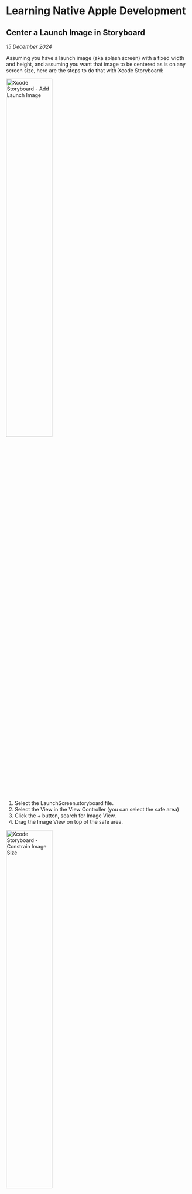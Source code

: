 # Learning Native Apple Development

## Center a Launch Image in Storyboard

*15 December 2024*

Assuming you have a launch image (aka splash screen) with a fixed width and height, and assuming you want that image to be centered as is on any screen size, here are the steps to do that with Xcode Storyboard:

<img src="Screenshots/Xcode Storyboard - Add Launch Image.png" alt="Xcode Storyboard - Add Launch Image" style="width:50%;" />

1. Select the LaunchScreen.storyboard file.
2. Select the View in the View Controller (you can select the safe area)
3. Click the + button, search for Image View.
4. Drag the Image View on top of the safe area.

<img src="Screenshots/Xcode Storyboard - Constrain Image Size.png" alt="Xcode Storyboard - Constrain Image Size" style="width:50%;" />

5. Click the icon "Add New Constraints".
6. Check the width and height, and fill in the values (the size of your image).

<img src="Screenshots/Xcode Storyboard - Constrain Image Position.png" alt="Xcode Storyboard - Constrain Image Position" style="width:50%;" />

7. Click the "Align" icon.
8. Check "Horizontally in Container" and "Vertically in Container".

## App Entry Point

*15 December 2024*

To define which view controller is the entry point of your UIKit app, select the SceneDelegate.swift file, and find this function:

```swift
func scene(_ scene: UIScene, willConnectTo session: UISceneSession, options connectionOptions: UIScene.ConnectionOptions) {

}
```

Then put this code inside it:

```swift
func scene(_ scene: UIScene, willConnectTo session: UISceneSession, options connectionOptions: UIScene.ConnectionOptions) {
    guard let windowScene = (scene as? UIWindowScene) else { return }

    /// Create the window with the given scene
    window = UIWindow(windowScene: windowScene)
    /// Set the custom view controller as the root
    window?.rootViewController = MyViewController() /// The name of your view controller
    /// Make the window visible
    window?.makeKeyAndVisible()
}
```

## First Mistakes with UIKit

Missteps and incomprehensions I had while learning UIKit:

- Added auto layout constraints to a view before adding the view to the view hierarchy. In order for auto layout to work and not crash the app, the lines of codes declaring constraints must be written after the line of code that adds this view to the overall view hierarchy.

## Background Tasks

*27 November 2024*

Interesting resources:

- Apple Developer Forums, [UIApplication Background Task Notes](https://developer.apple.com/forums/thread/85066), *accessed 27 November 2024*
- Apple Developer Forums, [iOS Background Execution Limits](https://forums.developer.apple.com/forums/thread/685525), *accessed 27 November 2024*

## Hide Status Bar

*20 November 2024*

In order to hide the status bar in an iOS app, add the entry "View controller-based status bar appearance" in the info tab of your project configuration.

<img src="Screenshots/Xcode - Hide Status Bar.png" alt="Xcode - Hide Status Bar" style="width:100%;" />

In order to hide the homebar, add this modifier to your SwiftUI view:

```swift
struct MyView: View {
    var body: some View {
        ZStack {
            // ...
        }
        .persistentSystemOverlays(.hidden) // Add this modifier
    }
}
```

## Interesting UIKit Methods

A list of interesting UIKit methods, started *23 October 2024*:

```swift
// Animate something over a duration. 12 December 2024
UIView.animate(withDuration: 0.3) {
	// ..
}

// Get information about the display
UIScreen.main.brightness
UIScreen.main.nativeBounds
UIScreen.main.scale
// Xcode says that `main` will be deprecated, use this instead:
view.window?.screen.scale

// Create thumbnails from images
let myImage: UIImage
myImage.preparingThumbnail(of: CGSize(width: 60, height: 60))

// Haptic feedback
let generator = UIImpactFeedbackGenerator(style: .light)
generator.impactOccurred()
```

## Functions as Argument

*22 October 2024*

How to pass a function as an argument in Swift?

```swift
func myFunction(action: () -> Void) {
    action()
}
```

The type `() -> Void` means the argument is a closure (or function) that takes no parameters and returns nothing `Void`. To call that function, we can write:

```swift
myFunction(action: myOtherFunction)
```

Or use the trailing closure syntax:

```swift
myFunction {
    // any code to execute
}
```

## Async Patterns

*18 October 2024*

```swift
Task {
    // call an async function here
    let someBackgroundValue = await myBackgroundMethod()
    
    await MainActor.run {
        // when the async function returns some value,
        // use it here in the main thread 
    }
}
```

The `await` above expects an `async` function with this signature:

```swift
func myBackgroundMethod() async -> ReturnType {
    //...
}
```

To use something from the main thread inside the task closure, we can write this:

```swift
Task {
    let neededValueFromMainThread = await MainActor.run {
        // the main thread method here
    }
}
```

## Swift 6

*27 October 2024*

I didn't find a way to use GameplayKit and SpriteKit with Swift 6. The Swift 6 compiler keeps shouting about nonisolation and other errors. GameplayKit doesn't seem to be Swift 6 ready. Or rather, Swift 6 doesn't seem to be ready nor friendly. Switching back to Swift 5.

See the issue with GameplayKit and Swift 6 on the [Apple Forums](https://forums.developer.apple.com/forums/thread/767042) and [StackOverflow](https://stackoverflow.com/questions/79128004/gameplaykit-usage-with-swift-6-call-to-main-actor-isolated-instance-method-run).

*16 October 2024*

I switched my Xcode project from Swift 5 to Swift 6 and got 64 errors and counting. Most errors have to do with `@MainActor`, `non-'Sendable' type`, and thread safety. I'll investigate one particular example.

I have a top-level Core Graphics function designed to generate a SpriteKit texture. I often use Core Graphics functions to generate textures like grids and drop shadows. A generator would look something like this:

```swift
// Grid Generator
func generateGridTexture(cellSize: CGFloat, rows: Int, cols: Int, linesColor: SKColor) -> SKTexture {
    // Process the arguments...
    
    // Note this line
    let scale = UIScreen.main.scale
    
    // ...
    let renderer = UIGraphicsImageRenderer(size: size)
    let image = renderer.image { ctx in
        let context = ctx.cgContext       
        // Drawing logic...
    }
    // Return the image as a SpriteKit texture
    return SKTexture(image: image)
}
```

After the switch to Swift 6, the compiler generated the error: "Main actor-isolated class property 'main' can not be referenced from a nonisolated context" on the line `let scale = UIScreen.main.scale`. I'm accessing a method that runs on the main thread inside a function that is outside an existing main thread context. The straightforward fix was to prefix the whole function with `@MainActor`:

```swift
@MainActor func generateGridTexture(cellSize: CGFloat, rows: Int, cols: Int, linesColor: SKColor) -> SKTexture {
    // ...
}
```

My understanding is that any code running on the main thread is considered part of the main actor by default or should be marked as such. UI related code is main thread. SpriteKit methods are main thread. Since my generator uses a UIKit method `UIScreen.main.scale` that runs on the main thread, and because my function is top-level and not nested in an existing main actor context, the compiler requires a clarification.

In my case, the purpose of the generator is to programmatically generate an image. The generation itself does not need to execute in the main thread. Only the integration of the texture into SpriteKit does. So I rewrote the generator using `async` and pure Core Graphics:

```swift
// Note the async
func generateGridTexture(cellSize: CGFloat, rows: Int, cols: Int, linesColor: CGColor) async -> CGImage {
    // Process the arguments here...
    
    // Core Graphics settings
    let colorSpace = CGColorSpaceCreateDeviceRGB()
    
    // Create a bitmap context
    guard let context = CGContext(
        data: nil,
        width: Int(size.width),
        height: Int(size.height),
        bitsPerComponent: 8,
        bytesPerRow: 0,
        space: colorSpace,
        bitmapInfo: CGImageAlphaInfo.premultipliedLast.rawValue
    ) else {
        print("generateGridTexture: failed to create CGContext.")
        return createEmptyImage() // Fallback function
    }
    
    context.clear(CGRect(origin: .zero, size: size))   
    context.strokePath()
    // Additional Core Graphics logic...
    
    // Return the generated image
    if let generatedImage = context.makeImage() {
        return generatedImage
    } else {
        print("generateGridTexture: failed to create CGImage.")
        return createEmptyImage()
    }
}
```

Then, I'd call the generator like this inside SpriteKit, using `Task` and `await`:

```swift
Task {
    // Generate the grid image in the background
    let gridImage = await generateGridTexture(cellSize: 60, rows: 10, cols: 10, linesColor: CGColor(red: 0, green: 0, blue: 0, alpha: 0.5))

    // Switch back to the main actor to create the SKTexture
    await MainActor.run {
        // This is where you interact with SpriteKit, which must happen on the main thread
        let uiImage = UIImage(cgImage: gridImage)
        let backgroundTexture = SKTexture(image: uiImage)
        let backgroundSprite = SKSpriteNode(texture: backgroundTexture)
        addChild(backgroundSprite)
    }
}
```

The generator now works asynchronously, requesting the main thread only when the generated image is actually ready. Nice! Sooner or later, I was planning to send to the background the tasks that don't need to block the UI. `async`, `Task`, and `await` provide me with a pattern, which will be useful for file I/O and other background jobs.

However, the rewrite comes with more verbose code, and it forces to think about different frameworks more carefully. For example, I thought I was using pure Core Graphics in my previous generator. Turns out, in addition to SpriteKit `SKColor` and `SKTexture`, I was using a UIKit API on top of Core Graphics called `UIGraphicsImageRenderer`. While rewriting the generator, I tried to minimize the dependencies, and only import CoreGraphics, since `UIGraphicsImageRenderer` requires to import UIKit or SpriteKit, and it doesn't work natively for macOS (though it is compatible with Mac Catalyst).

Compared to my original implementation with `UIGraphicsImageRenderer`, the pure Core Graphics version produces less sharp images and less saturated colors. `UIGraphicsImageRenderer` automatically generate P3 colors, and its anti-aliasing looks superior. I'm sure pure Core Graphics could produce similar results, for both iOS and macOS. But it will require further exploration.

This is typical whenever I explore a new aspect of a programming language. It can be useful and even fascinating, but it often leads me down side quests that distract from the main goal.

## The Magic of SwiftUI

*5 June 2024*

SwiftUI is a collection of opinionated magical invocations that you need to learn and put in the right order to get work done. SwiftUI isn't C, isn't Swift, isn't imperative. If you know another programming language, or if you are used to another UI framework, it tells nothing about whether or not you will be able to get work done with SwiftUI. SwiftUI is its own thing.

Here is a code example that gets you the size of a view once it is rendered:

```swift 
GeometryReader { geoProxy in
    SpriteView(scene: myScene)
    .ignoresSafeArea()
    .onChange(of: geoProxy.size) {
        print("New size is \(geoProxy.size)")
    }
}
```

You have to know that you need to use something like `onChange` or `onAppear` in order to execute code inside them, and therefore access the information you seek. You can not just write commands on any line. The following code isn't valid SwiftUI:

```swift
GeometryReader { geoProxy in
    print(geoProxy) // you can not use print like this
    SpriteView(scene: myScene)
    .ignoresSafeArea()
}
```

However, you can write this:

```swift
GeometryReader { geoProxy in
    let proxy = geoProxy // assigning the geometry proxy to a constant is ok
    SpriteView(scene: myScene)
    .ignoresSafeArea()
    .onChange(of: proxy.size) {
        print("New size is \(proxy.size)") // access the constant here
    }
}
```

You can not write this:

```swift
GeometryReader { geoProxy in
    SpriteView(scene: myScene)
    .ignoresSafeArea()
    .onChange(of: geoProxy) { // you can not listen to changes of the geometry proxy itself
        print(geoProxy) // not valid
    }
}
```

You have to use one of the properties of the geometry proxy, such as `size` or `safeAreaInsets`.

## Delegation Pattern

*30 May 2024*

In the Apple programming world, the delegation pattern is a common pattern that allows one object to tell another object to do something. For example:

```swift
/// A framework to use for this example
import SpriteKit

/// Define a protocol
/// Any object that conforms to this protocol must implement the methods defined here
protocol ButtonDelegate: AnyObject {
    func buttonTouched(touch: UITouch)
}

/// Object A, the delegator
class MyButton: SKSpriteNode {
    weak var delegate: ButtonDelegate?

    override func touchesBegan(_ touches: Set<UITouch>, with event: UIEvent?) {
        for touch in touches {
            delegate?.buttonTouched(touch: touch)
        }
    }
}

/// Object B, the delegate
class MyScene: SKScene, ButtonDelegate {
    override func didMove(to view: SKView) {
        let myButton = MyButton(color: .red, size: CGSize(width: 150, height: 150))
        myButton.delegate = self
        addChild(myButton)
    }

    /// Conform to the protocol by implementing its methods
    func buttonTouched(touch: UITouch) {
        /// Whenever myButton is touched, this function is called
        print("Button was touched!")
    }
}
```

The delegation pattern is one way amongst many to implement messaging between objects. Other ways include using the Notification Center. [This post](https://stackoverflow.com/a/28309749/420176) compares the performance of delegation vs notification center.

## Gestures

*15 April 2024*

A basic setup to add a tap recognizer to a view (a SpriteKit view in this case)

```swift
override func didMove(to view: SKView) {
	setupGestureRecognizers(in: view)
}

func setupGestureRecognizers(in view: SKView) {
    let tapGesture = UITapGestureRecognizer(target: self, action: #selector(handleTap(gesture:)))
    tapGesture.numberOfTapsRequired = 2
    tapGesture.numberOfTouchesRequired = 1
    view.addGestureRecognizer(tapGesture)
}

@objc func handleTap(gesture: UIGestureRecognizer) {
    // do something on double tap
}
```

## Xcode Comments

*9 April 2024*

Xcode provides various helpful ways to comment and organize your code documentation. Here are some:

```swift
// regular comment

/// comment written in regular characters, not monospace characters

/// a comment with `inlineCode`

// MARK: A title that will show up in the mini map

// MARK: - A title that will show up with a line separator

/**

 # A documentation comment block

 Document the parameters of a function:
 - Parameter name: description of the parameter

 */
```
## Get the Physical Corner Radius of a Device

*8 April 2024*

Copy this extension somewhere, or create a file for it in your Xcode project:

```swift
//  Created by Kyle Bashour on 10/24/20.

import UIKit

extension UIScreen {
    private static let cornerRadiusKey: String = {
        let components = ["Radius", "Corner", "display", "_"]
        return components.reversed().joined()
    }()
    
    /// The corner radius of the display. Uses a private property of `UIScreen`,
    /// and may report 0 if the API changes.
    public var displayCornerRadius: CGFloat {
        guard let cornerRadius = self.value(forKey: Self.cornerRadiusKey) as? CGFloat else {
            assertionFailure("Failed to detect screen corner radius")
            return 0
        }
        
        return cornerRadius
    }
}
```

Then, in your code, you can access it if you have access to `UIScreen.main`. For example, inside a SpriteKit scene class:

```swift
override func didMove(to view: SKView) {
    let displayCornerRadius = UIScreen.main.displayCornerRadius
    // do something with the corner radius value
}
```

## Anecdotes and Back Stories

*8 April 2024*

Core Animation has been developed by a single Apple engineer, John Harper. Source: [here](https://stackoverflow.com/questions/38297961/when-is-it-appropriate-to-use-core-animation-over-uiview-animation-in-common-cas#comment93215312_38965402) and [here](https://x.com/andy_matuschak/status/1587248459299463169).

Is SpriteKit a wrapper around Core Animation? Are SpriteKit nodes CALayer objects? This [comment](https://stackoverflow.com/questions/35421006/using-core-animation-in-spritekit#comment58729767_35421006) says that SpriteKit is a wrapper around Core Animation. Google Gemini [says](https://gemini.google.com/share/179049aaaad5?hl=en) that each `SKNode` is backed by a `CALayer`.

I tried accessing Core Animation objects through an SKNode, or define a Core Animation animation on a SpriteKit node, without success. Here's the code I tried, suggested by Google Gemini:

```swift
let sprite = SKSpriteNode(color: .systemRed, size: CGSize(width: 60, height: 60))
addChild(sprite)

let anim = CABasicAnimation(keyPath: "position")
anim.fromValue = sprite.position
anim.toValue = CGPoint(x: sprite.position.x + 100, y: sprite.position.y)
anim.duration = 1.0
anim.timingFunction = CAMediaTimingFunction(name: .easeIn)

let layer = view.layer(for: sprite)
layer?.add(anim, forKey: "customMoveAnimation")
```

In UIKit, views have a `layer` property that gives access to the `CALayer` handling the view. But I can not access a `layer` property on an `SKNode`.

## Core Animation

*8 April 2024*

Core Animation backs many if not all animations on iOS. You can access the Core Animation object that holds your view with `view.layer`. For example, we can add a border to the view by defining it on its CALayer parent:

```swift
view.layer.borderWidth = 5
view.layer.borderColor = .red
```

## Rounding and Truncating Numbers

*22 March 2024*

```swift
// Float
let myFloat: CGFloat = 1.23456
// round to 1 decimal place
let myValue = round(myFloat * 10) / 10
```

## Generate a Grid Image

*21 March 2024*

This Core Graphics program creates a grid and saves it as a PNG image. You can copy paste the code into a new file in Xcode, run the SwiftUI live preview, press the one button in the view, and get the image file path from the Xcode console.

```swift
import SwiftUI

/// SwiftUI view
struct GenerateGridImageUI: View {
    var body: some View {
        Button(action: {
            generatePNG()
        }, label: {
            Text("Generate Grid")
                .font(.title2)
        })
        .buttonStyle(.borderedProminent)
        Text("The file path of the generated image will be printed in the console.")
            .padding(20)
            .multilineTextAlignment(.center)
    }
}

/// this will run the live preview in Xcode
#Preview {
    GenerateGridImageUI()
}

/**

 Configure your grid here:
 - Parameter cellSize: the width, in points, of a square in the grid
 - Parameter rows: the number of horizontal squares in the grid
 - Parameter columns: the number of vertical squares in the grid
 
 The actual size of the image in pixels depends on the device you are running on.
 If the device runs at 3x scalling like most recent iPhones, then a 1 point = 3 pixels
 If the device is a retina Mac, then 1 point = 2 pixels
 
 */
func generatePNG() {
    if let pngData = generateGrid(cellSize: 50, rows: 10, cols: 10) {
        let paths = FileManager.default.urls(for: .documentDirectory, in: .userDomainMask)
        let filePath = paths[0].appendingPathComponent("grid.png")
        
        do {
            try pngData.write(to: filePath)
            print("Saved grid image at: \(filePath)")
        } catch {
            print("Failed to save image: \(error)")
        }
    }
}

/// The Core Graphics function
func generateGrid(cellSize: CGFloat, rows: Int, cols: Int) -> Data? {
    let size = CGSize(width: CGFloat(cols) * cellSize + 1, height: CGFloat(rows) * cellSize + 1)
    
    let renderer = UIGraphicsImageRenderer(size: size)
    let image = renderer.image { ctx in
        let bezierPath = UIBezierPath()
        let offset: CGFloat = 0.5
        for i in 0...cols {
            let x = CGFloat(i) * cellSize + offset
            bezierPath.move(to: CGPoint(x: x, y: 0))
            bezierPath.addLine(to: CGPoint(x: x, y: size.height))
        }
        for i in 0...rows {
            let y = CGFloat(i) * cellSize + offset
            bezierPath.move(to: CGPoint(x: 0, y: y))
            bezierPath.addLine(to: CGPoint(x: size.width, y: y))
        }
        
        /// the color of the strokes
        UIColor(white: 0, alpha: 1).setStroke()
        
        /// the thickness of the strokes
        bezierPath.lineWidth = 1
        
        bezierPath.stroke()
    }
    
    return image.pngData()
}
```

<img src="Screenshots/grid.png" alt="grid" style="width:50%;" />

Many times I needed to generate such a pattern in Figma or Pixelmator. Generating large repetitive visual patterns is not trivial to do in 2D drawing software. 3D programs like Cinema 4D do a better job at generating visual patterns, but the setup is heavier and exporting is cumbersome.

## Else Continue

*20 March 2024*

Consider this code:

```swift
override func touchesMoved(_ touches: Set<UITouch>, with event: UIEvent?) {
    for touch in touches {
        guard let label = touchLabels[touch] else { continue } // the important bit
        let touchLocation = touch.location(in: self)
        label.position = CGPoint(x: touchLocation.x, y: touchLocation.y + 60)
        label.text = pointToString(touchLocation)
    }
}
```

I find the "continue" keyword in the line using `guard` very confusing. In fact, `continue` doesn't mean that the code continues executing. It means that the immediately following code will NOT be executed, and the next iteration will be evaluated instead. In this case, the next iteration is the next `touch` in `touches`.

`continue` should be "skip" or "next". It skips any code below the guard statement and within the scope. Note that the compiler will allow `continue` only inside a loop.

## Required Reason API

*20 March 2024*

In 2023, Apple started requiring reasons for using some APIs in apps published on the AppStore. Here are some of these APIs:

### `systemUptime`

In UIKit, UITouch objects have a [timeStamp](https://developer.apple.com/documentation/uikit/uitouch/1618144-timestamp) property. The timeStamp property is the time in seconds, since system startup, when the touch originated or was last changed. It inherits from the [systemUptime](https://developer.apple.com/documentation/foundation/processinfo/1414553-systemuptime) property, which requires a declaration and usage justification to Apple.

Discussion: SpriteKit's game loop—a core function of any game engine—provides a currentTime value which is the system time, expressed in terms of seconds since system startup. Do we have to declare usage of a game loop in an app? How does that work?

[This Apple documentation page](https://developer.apple.com/documentation/bundleresources/privacy_manifest_files/describing_use_of_required_reason_api) "explains" how required reason API work. APIs that require a reason to use have preset justifications that the developer must declare they follow. For example, in the case of touch event timestamps, one of the preset justification is:

> 35F9.1
> Declare this reason to access the system boot time in order to measure the amount of time that has elapsed between events that occurred within the app or to perform calculations to enable timers.
> Information accessed for this reason, or any derived information, may not be sent off-device. There is an exception for information about the amount of time that has elapsed between events that occurred within the app, which may be sent off-device.

## Code Notation

*17 March 2024*

Throughout Apple documentation and references, you'll see specific ways of mentioning code that doesn't quite look like the code you actually write. Things like `init(ciFilter:duration:)`. Here's some examples to start you off:

### `init(ciFilter:duration:)`

Actual code:

```swift
let someObject = SomeObject(ciFilter: myFilter, duration: 1.0)
```

`SomeObject` is the class that has that method. `someObject` is an instance of that class. `myFilter` and `1.0` are user defined values that are of the type expected by that method's parameters.

The doc signature `(x:y:)` means that x and y are parameter names, and that the parameter names must be included when calling that API. If the doc signature was `(_:_:)`, then the API would still expect two parameters, but without explicitly naming them. See "The underscore _" note about that.

### `enumerateBodies(at:using:)`

Actual code: 

```swift
physicsWorld.enumerateBodies(at: touchLocation) { body, stop in
	// code for each body
	// optionally, set stop to true to stop enumeration
}
```

## AudioToolBox

*5 March 2024*

If you need to implement some quick sound effects in your app, you can use this old framework. AudioToolBox is fast and requires no advanced setup. It includes the system sounds you are used to on iOS, like the swoosh (Mail) sound or the keyboards clicks.

```swift
// import the framework
import AudioToolbox

// anywhere in your code, call this method by passing a decimal
// see the system sounds list below
AudioServicesPlaySystemSound(1306)
```

Credits to WaliD on [StackOverflow](https://stackoverflow.com/a/65776719/420176) for mentioning this framework. For a list of available sounds and their code, check [this page](https://iphonedev.wiki/AudioServices) from the iPhone Development Wiki. As a note for myself, I like these clicking sounds: 1057, 1103, 1104, 1105, 1107, 1257, 1306.

## Optionals

*1 march 2024*

Optionals are annoying when you start writing Swift code. The compiler will often be shouting about "unwrapping optionals". One way of understanding optionals goes like this:

Swift has opinions. It claims that computer programs crash because they expect data that is not there. Programs expect data that is not there because programmers told them to. But in practice, the data may or may not have been fetched or created yet. Therefore Swift thinks that programmers need discipline on how they declare data holders.

In your code, when you declare a variable, Swift expects that you either give it an initial value, or declare it as an optional. An optional is nil by default—until specified otherwise. When you want to use an optional variable in your code later on, the explicit declaration of that variable as an optional means that you need to write special code to handle the optional. That's what *safe unwrapping* is.

```swift
class MyClass {
    // variable with initial value. No issue
    var number = 1
    // variable without an intial value
    // the type must be declared, plus the optional `?` nature
    var aNumber: Int?
    
    // later on
    
    // safe unwrapping
    if let aNumber = aNumber {
        // safely unwrapped `aNumber`
    }
}
```

You *could* declare an uninitialized variable as non optional using a `!` like this:

```swift
class MyClass {
    var someNumber: Int!
}
```

That would mean that you are sure that by the time you'll use `someNumber` in your code, it *will* have a value that is not `nil`. Use carefully.

Throughout your code, you'll notice that the auto-complete will automatically add an `?` after a method or variable while you type. That means that the compiler isn't sure that these values are indeed defined at that point. Maybe the code that is responsible for creating them could return an error, or maybe they rely on an asynchronous I/O call, of which we can not guarantee a definite result at a specific time. So Swift adds these optional, nudging you to handle cases where values are not what they are expected to be.

## init

*28 February 2024*

You'll see the `init` keyword very often in Swift. What is it?

`Init` stands for initialization. It's how you create an instance of a class. For example:

```swift 
class MyClass {
    var name: String
    
    init(name: String) {
        self.name = name
    }
}
```

That boilerplate code allows you to create an instance of `MyClass` anywhere by writing:

```swift
var myInstance = MyClass(name: "Achraf")
```

So `init` is the method that you implicitly call whenever you write `MyClass()`, with or without parameters inside `()` depending on what the class expects. You define whether or not the class expects parameters with the `init` function signature inside the class definition.

You can have multiple initializers for the same class, each with a different signature. This feature allows you to create instances of a class in different ways, depending on the context or the specific needs of your code. For example:

```swift
class MyClass {
    // Note the optional type of the properties
    var name: String?
    var location: String?
    // This adjustment is necessary because each initializer sets only one of these properties
    // In Swift, all properties of a class must be initialized during instantiation,
    // either with a non-nil value or as nil for optionals

    init(name: String) {
        self.name = name
    }

    init(location: String) {
        self.location = location
    }
}
```

That way, you can create an instance by writing `var myInstance = MyClass(name: "Achraf")`, or `var myInstance = MyClass(location: "Tangier")`. In practice, this is how you get APIs that create objects in different ways. For example, in SpriteKit you could create a sprite node by calling `mySpriteNode = SKSpriteNode(texture: myTexture)` or `mySpriteNode = SKSpriteNode(imageNamed: myImageName)`. Each of those correspond to different initializers inside the SKSpriteNode class.

## Enum

*27 February 2024*

Suppose you have a finite list of states for an object. You want to define a specific behavior for each state. How would you implement that?

One way is to use `enum`. An enumeration is a type safe way to tell the compiler that this object has these different cases. Then, when you want to write code for each case, you'll switch through the cases, and the compiler will make sure that you've captured all of them, or at least provided a default fallback behavior. Example:

```swift
enum Direction {
    case left
    case up
    case right
    case down
}

func move(direction: Direction) {
    switch direction {
    case .left:
        // do something
    case .up:
        // do something
    case .right:
        // do something
    case .down:
        // do something
    }
}
```

Whenever you'll write a piece of code that expects data of type `Direction`, the auto-complete will show you all the applicable options from the `Direction` enum. If you start writing `move(.)`, auto-complete will show you `.left, .up, .right, .down` right after you type `.` inside the function's arguments.

Note that in Swift, the `case` statements are aligned with the `switch` keyword, instead of being indented further. I find it counter-intuitive, but that is the convention in Swift. You can change that behavior in Xcode Settings, to suit your preference:

<img src="Screenshots/Xcode-switch-indentation.png" alt="Xcode-switch-indentation" style="width:100%;" />

## Local Web Server

*26 February 2024*

If you need to start a web server on your Mac, so you can open HTML pages and test some links and code, you don’t need to download or install anything. You can:

- Command + right-click the folder where you want to start a web server
- Paste `python3 -m http.server 9000` in the command line, where `9000` is your desired port.
- Open your browser and go to address `localhost:9000`

## Static

*Update 27 October 2024*

If the property of a `class` or `struct` is marked as `static`, we can change its value at runtime, and all existing instances of the class or struct will immediately update to the new value.

```swift
class MyClass {
	var property = 1 // Instance property
    static var sharedProperty = 10 // Static (class) property
}

let myInstance = MyClass()
print(myInstance.property) // 1 (unique to this instance)
print(MyClass.sharedProperty) // 10 (shared across the type)

MyClass.sharedProperty = 100
print(MyClass.sharedProperty) // 100 (reflects updated value)
```

Note that we can not access a static property from an instance. `myInstance.sharedProperty` is invalid.

*23 February 2024*

Suppose you have a class with a method inside:

```swift
class MyClass {
    func myMethod() {}
}
```

If you write `MyClass.myMethod()` somewhere, calling your method on the class itself, the compiler wouldn’t auto-complete, and the call wouldn't work anyways. Calling that method would only work on *instances* of your class: 

```swift
var myClass = MyClass() // by convention, an instance name start with a lowercase
myClass.myMethod() // this works
```

If you want a method that you can call on the class type itself, you need to prefix that function with `static`:

```swift
class MyClass {
    static func typeMethod() {} // belongs to the type itself
}

MyClass.typeMethod() // now this works
```

This is a case where the technical keyword (`static`) wasn't intuitive to me.

Update *2 march 2024*: it's called `static` because subclasses (not instances!) of the class can *not* override a method or property prefixed with `static`. You can however define type properties that *can* be overridden by subclasses if you use the keyword `class` instead of `static`. For example:

```swift
class MyClass {
    class var typeVariable: String {
        return "Welcome!"
    }
}

class MySubclass: MyClass {
    override class var typeVariable: String {
        return "Welcome to MySubclass!"
    }
}

print(MyClass.typeVariable) // Prints "Welcome!"
print(MySubclass.typeVariable) // Prints "Welcome to MySubclass!"
```

*15 August 2023*

Declaring a function as static inside a class is another way of organizing code. It's another cognitive and complexity management tool. A static method does not hold specific values for each instance of the class. Instead, it is a general method of the class itself. So static may be used to make sure that the method does not access or expect particular values from different instances.

## Inheritance List

*22 February 2024*

When you write `struct MyStruct: Codable {}` or `class MyScene: SKScene {}`, the location after the `:`, usually where you specify the type or super class of an object, is called "inheritance list". Types, custom types, or protocols are all added to the inheritance list.

## Codable

*21 February 2024*

If you need to store something on disk, share data from your code to somewhere else, or recover your state from a previous session, the `Codable` protocol is key.

`Codable` is a protocol in Swift that enables you to encode and decode your data types (like structs, enums, and classes) into and from external representations such as JSON, XML, plist, or custom binary formats. It's essentially about transforming your data into a format that can be stored or transmitted and then reconstructed later.  The `Codable` protocol is a type alias for the `Encodable` and `Decodable` protocols, allowing both encoding and decoding capabilities to be implemented in a single conformance.

Some types such as `String` or `Int` conform to `Codable` out of the box (intuitive! We can store them as is in JSON or another exchange format). But other custom or framework dependent types such as `Range`, `CGSize`, or `CGAffineTransform`, require additional work to make them encodable and decodable.

Another key concepts linked to storing and restoring data are "serialization" and "deserialization". These processes refer to converting structured data into a format suitable for storage or transmission (serialization) and converting it back into usable data after retrieval or receipt (deserialization).

If your object has to conform to `Codable` but its content isn't Codable out of the box, you need to implement custom logic using two functions:

```swift
struct ObjectDescription: Codable {
    // CGSize is not Codable by default
    var size: CGSize
    
    // When you conform a custom type to Codable, Swift looks for an enum
    // that conforms to CodingKey. You can use these to define custom key names
    // in your external representation. If this enum doesn't exist, Swift uses
    // the property names as they are.
    enum CodingKeys: String, CodingKey {
        // the external representation will key `width` as "storedWidth"
        case width = "storedWidth"
        case height = "storedHeight"
    }
        
    // serialization
    func encode(to encoder: Encoder) throws {
        // we use .self to pass the type of CodingKeys as parameter to keyedBy
        // because keyedBy expect a type as a value
        var container = encoder.container(keyedBy: CodingKeys.self)
        try container.encode(size.width, forKey: .width)
        try container.encode(size.height, forKey: .height)
    }
    
    // deserialization
    init(from decoder: Decoder) throws {
        let container = try decoder.container(keyedBy: CodingKeys.self)
        let storedWidth = try container.decode(CGFloat.self, forKey: .width)
        let storedHeight = try container.decode(CGFloat.self, forKey: .height)
        self.size = CGSize(width: storedWidth, height: storedHeight)
    }
}
```

The `encode(to:)` and `init(from:)` functions are the functions that you need to implement for objects that do not conform to `Codable` out of the box. These functions can also serve other use cases :

- You can use them to do selective encoding and decoding. Any properties not explicitly handled in these methods will not be encoded and decoded.
- You can use them to apply data transformation, which can be useful for partial updates, securing sensitive information, or dealing with version compatibility.

Related notes:

- Protocols

## Dictionary Methods

### Retrieve and delete

*14 May 2024*

```swift
var myDictionary: [KeyType: ValueType] = [:]

// this code reads and then deletes the specific entry in the dictionary
if let entry = myDictionary.removeValue(forKey: key) {
    // do something with the retrieved entry
}

// the following line is no longer needed to clear the dictionary entry
myDictionary[key] = nil
```

### Sort

*21 February 2024*

You may have data in the form of several `key: value`, i.e. a collection of key/value pairs, aka a dictionary. You may need to do some operations on the key/value pairs, like looping through the keys. Such operations require your data to be presented in a form that the operation understands unequivocally. Typically you'd need to make an array out of a dictionary, given some requirements:

```swift
let myDictionary = ["b": 2, "a": 1, "c": 3]

// produce an array out of a dictionary, by ordering the keys
let sortedArray = myDictionary.sorted { $0.key < $1.key }
print(sortedArray) // [("a", 1), ("b", 2), ("c", 3)]

// you can also sort the value instead of the keys
let sortedValues = myDictionary.sorted { $0.value < $1.value }
print(sortedValues) // [("a", 1), ("b", 2), ("c", 3)]
```

Sorting a dictionary is useful in scenarios where the unordered nature of dictionaries doesn't suit your needs, such as when generating user interface elements that list content in a sorted manner.

## Xcode Shortcuts

*Started 17 February 2024*

- Control + I : auto-indent code
- Control + M : format objects into multiple lines. Useful for function signatures or hierarchical data structures
- Control + 6 : search your methods and symbols 
- Command + 0 : show/hide file navigator
- Command + Option + Enter : show/hide live preview
- Command + Option + P: refresh live preview
- Command + Option + [ : move a line up
- Command + Option + ] : move a line down

## Dealing with Optionals and Unwrapping

*12 February 2024*

With iOS Swift development, there are many methods that return an optional value. That means that the method may or may not return an object of the expected type. Dealing with optional values is called "unwrapping", and you'll see that word coming up in the compiler very often.

One way to deal with that is "force unwrapping", where we add a `!` at the end of the method chain to tell the compiler "I am sure the return I expect will in fact be returned." But that is not safe, and it is better to "safely unwrap" the optional.

Here are different ways of dealing with optional returns:

```swift
// Optional Binding
if let result = myMethod.result? {
    // do something with result
} else {
    // handle case
}

// Optional Chaining with Default Value
// The default value is provided using `??`, the nil coalescing operator
// The default value must be of the some type as the expected return type
let result = myMethod.result? ?? "Default Value or Message"
// do something with result
```

## Array Methods

*4 February 2024*

```swift
// find the first element in an array
let filterName = list.first(where: { $0.name == filter })

// Find the index, i.e. position of an element
let index = existingFilters.firstIndex(where: { $0.filter.name == filter })
```

*31 January 2024*

Suppose you have an array like this:

```swift
let myArray = [
    [
        "name" : "achraf",
        "occupation" : "please clarify"
    ],
    [
        "name" : "missing",
        "occupation" : "10x programmer"
    ],
]
```

How do you get the second item of the array? How do you select a specific item in an array? You can write this:

```swift
func findItemInArray() {
    if let arrayItem = myArray.first(where: { $0["name"] == "achraf"}) {
        print(arrayItem)
    } else {
        print("array item not found.")
    }
}
```

You can make the search more safe by using type casting:

```swift
if let arrayItem = myArray.first(where: { $0["name"] as? String == "achraf"}) {
```

Notice how we use `as? String`. This tells the search pattern to check if the value of key `"name"` is of type `String`.

## Is

*1 February 2024*

We can use the Swift keyword `is` to check the type of an object.

```swift
let someValue: Any = 42

if someValue is Int {
    print("It's an integer!")
} else {
    print("It's not an integer.")
}
```

Now imagine a dictionary (an array of key/value pairs) where some keys have a nested dictionary as their value. If we wanted to list only the keys that have a dictionary as a value, we could write:

```swift
let myDictionary: [String: Any] = // an existing dictionary

let nestedDictionaries = myDictionary.filter { $0.value is [String: Any] } // returns a dictionary with the keys that have themselves a dictionary as a value
```

## Code Bloat

*1 February 2024*

I caught myself in an act of code bloat.

I needed a custom API to apply Core Image filters in SpriteKit and SwiftUI. One of the functionalities I wanted is to define default values and ranges for a curated list of filters. That means coming up with a data structure that stores each chosen filter with its associated meta data such as its keys, the type of value they take, the typical range of the values, and a default value.

While exploring Core Image API, I found that Core Image itself has methods such as `filter.attributes`, which returns a dictionary of information about the filter. Here are the attributes of the `CIZoomBlur` filter:

```swift
"inputCenter": {
    CIAttributeClass = CIVector;
    CIAttributeDefault = "[150 150]";
    CIAttributeDescription = "The center of the effect as x and y pixel coordinates.";
    CIAttributeDisplayName = Center;
    CIAttributeType = CIAttributeTypePosition;
},
"CIAttributeFilterAvailable_Mac": 10.4,
"CIAttributeFilterDisplayName": Zoom Blur,
"CIAttributeReferenceDocumentation": http://developer.apple.com/library/ios/documentation/GraphicsImaging/Reference/CoreImageFilterReference/index.html#//apple_ref/doc/filter/ci/CIZoomBlur,
"CIAttributeFilterName": CIZoomBlur,
"CIAttributeFilterAvailable_iOS": 8.3,
"CIAttributeFilterCategories": <__NSArrayI_Transfer 0x60000029f820>(
    CICategoryBlur,
    CICategoryStillImage,
    CICategoryVideo,
    CICategoryBuiltIn,
    CICategoryHighDynamicRange
),
"inputAmount": {
    CIAttributeClass = NSNumber;
    CIAttributeDefault = 20;
    CIAttributeDescription = "The zoom-in amount. Larger values result in more zooming in.";
    CIAttributeDisplayName = Amount;
    CIAttributeIdentity = 0;
    CIAttributeSliderMax = 200;
    CIAttributeSliderMin = "-200";
    CIAttributeType = CIAttributeTypeDistance;
},
"inputImage": {
    CIAttributeClass = CIImage;
    CIAttributeDescription = "The image to use as an input for the effect.";
    CIAttributeDisplayName = Image;
    CIAttributeType = CIAttributeTypeImage;
}
```

And here is the work in progress data structure I was writing myself:

```swift
struct FilterItem {
    let filter: CIFilter
    let displayName: String
    let parameterRanges: [String: ClosedRange<Double>]? /// an optional dictionary
    let parameterDefaults: [String: Any]? /// an optional dictionary
    
    init(
        filter: CIFilter,
        displayName: String,
        parameterRanges: [String: ClosedRange<Double>]? = nil,
        parameterDefaults: [String: Any]? = nil
    ) {
        self.filter = filter
        self.displayName = displayName
        self.parameterRanges = parameterRanges
        self.parameterDefaults = parameterDefaults
    }
}

let filtersList: [FilterItem] = [
    FilterItem(
        filter: CIFilter(name: "CIZoomBlur")!,
        displayName: "Zoom Blur",
        parameterRanges: ["inputAmount": -50...50],
        parameterDefaults: ["inputCenter": CIVector(x: 150, y: 150), "inputAmount": 20]
    )
]
```

Before finding the Core Image attribute method, I had to search on the web, try many commands and functions in SpriteKit, see how filters behave, learn by trial and error, in order to find the applicable values of a filter. Notice how I was "reinventing" some of the meta data of a filter, such as `displayName`, which would be used in SwiftUI as a label.

I was effectively trying to write my own data structure for a structure that already existed in iOS. But, and this is the interesting part, I had to do it myself in order to understand it and get an intuition for how a filter works. Just using the Core Image filter attribute wouldn't have helped me that much if I didn't go through the trouble of writing my own wrapper around a filter.

It is the very act of understanding and self-appropriating a code structure that I found myself writing an abstraction layer on top of an abstraction layer. That code bloat would probably introduce additional compute time, and possibly errors if my data and the native data drift away from each other. But still, I needed to write my own wrapper that fits my work in progress mental model!

## Key Value

*1 February 2024*

Consider a data structure like this:

```swift
let parameterValues: ["inputRadius": 60, "inputAmount": 10, "inputIntensity": 100]
```

That's a dictionary. If you have a command that must apply values of that dictionary to their corresponding keys, you'd loop through the dictionary like this:

```swift
for (key, value) in parameterValues {
    // a command that takes a pair of key/value
    myCommand.setValue(value, forKey: key)
}
```

I used this pattern with Core Image. In Core Image, you can change the value of a filter's key by using a command like `filter.setValue(0.9, forKey: kCIInputIntensityKey)`.

## private, fileprivate, internal, public

*20 January 2024*

Swift has keywords that tell the access level of a class, method, property, or other entity.

Access control is a way to cognitively organize your code. It invites you to clarify–and lets you know when reading your code later on–the intended scope of visibility of your entities. This makes it clearer how parts of your code may or may not communicate across files and modules. Here's a list of interesting access level modifiers:

```swift
// can be read (get) from the outside the scope,
// but can be written (set) only from within the scope
private(set) var myVariable

// entities outside the defining module of this class can subclass and override
// members of this class. The most permissive access level in Swift
open class MyClass {}

/// internal is the default access control
/// if no access control is specified, internal is implicitely applied
class MyClass {}
	internal func myMethod(){}
}
```

See also this interesting link with static and dynamic linking in Swift:

> Swift’s `fileprivate`, `internal`, and `public` correspond, ish, to access levels supported by [libraries] linkers: “only available in this file”, “only available in this library”, and “available to clients”.

Source: https://belkadan.com/blog/2022/02/Dynamic-Linking-and-Static-Linking/

## stride

*15 January 2024*

This is an interesting loop constructor in Swift: `for in stride()`. We can use the stride loop to run over a range of numbers using an increment. For example:

```swift
for i in stride(from: 0, to: 10, by: 2) { // excludes upper bound 10 from the loop
    print(i)
}

for i in stride(from: 0, through: 10, by: 2) { // includes the upper bound 0.5 in the loop
    print(i)
}
```

## Core Image filters

*16 March 2024*

Core Image has its own data types usually prefixed with CI such as `CIVector` and `CIColor`. Data types that expect spatial data, such as origin and dimensions, are expressed in physical pixels instead of points. For example, consider a Core Image filter with an `inputCenter` parameter:

```swift
let zoomBlurFilter = CIFilter(name: "CIZoomBlur", parameters: ['inputCenter': CIVector(x: 300, y: 300)])
```

First, notice how Core Image uses an old API built with key/values dictionaries, usually of type `String: Any`. Second, the `CIVector` in this case expects values in pixels, not in points. If you want to pass the actual center point of the screen to the filter, you need to know the physical resolution of the screen. An iPhone 13 has a physical resolution of 1170x2536. Therefore, its horizontal center is 1170/2 = 585. It is up to the user to derive the right pixel values given the device they are running.

Resources:

- [Core Image for Swift](https://books.apple.com/us/book/core-image-for-swift/id1073029980), by Simon Gladman.
- [Filterpedia](https://github.com/FlexMonkey/Filterpedia)
- 📕 [CIFilter.io](https://cifilter.app), by Noah Gilmore
- 📝 [Core Image: using filters](https://medium.com/academy-eldoradocps/core-image-using-filters-c1cae0d24d57), Medium article
- [A list of CI Filters](https://gist.github.com/Umity/c42920a236ad4fdd950492678a9136fa), GitHub
-  [Core Image Filter Reference](https://developer.apple.com/library/archive/documentation/GraphicsImaging/Reference/CoreImageFilterReference/index.html#//apple_ref/doc/uid/TP30000136-SW29), Apple

## Expand a Type

*18 December 2023*

"Expanding a type" is a programmer's way to say: adding methods, properties, or other mechanisms to an object that you have created. For example, when you create a class and name it "myClass", "myClass" becomes a type that you have defined.

Therefore expanding a type means elaborating on custom created objects. Swift has some feature that automates expansions of types, in order to make them do more that what the author wrote them to do explicitly. Macros are an example of such a feature. The following code "expands" on the class `FoodTruckModel` through the use of the `@Observable` macro:

```swift
@Observable class FoodTruckModel {    
    var orders: [Order] = []
    var donuts = Donut.all
}
```

## Accidental Shader

*16 December 2023*

I run this code from: https://www.hackingwithswift.com/books/ios-swiftui/animating-gestures

```swift
struct ContentView: View {
    let letters = Array("Hello SwiftUI")
    @State private var enabled = false
    @State private var dragAmount = CGSize.zero

    var body: some View {
        HStack(spacing: 0) {
            ForEach(0..<letters.count, id: \.self) { num in
                Text(String(letters[num]))
                    .padding(5)
                    .font(.title)
                    .background(enabled ? .blue : .red)
                    .offset(dragAmount)
                    .animation(.linear.delay(Double(num) / 20), value: dragAmount)
            }
        }
        .gesture(
            DragGesture()
                .onChanged { dragAmount = $0.translation }
                .onEnded { _ in
                    dragAmount = .zero
                    enabled.toggle()
                }
        )
    }
}
```

At some point while playing with the live preview,  I started making swift and short up and down motions with the mouse (see "Accidental shader" video screen recording). The resulting behavior looked like wind blowing on a flag. The combination of the SwiftUI setup and a particular user input pattern generated a behavior that looked like a recognizable natural phenomenon.

## Example in Struggling

*13 December 2023*

I want to implement this multi-touch UI control. For that, I need to build a sufficient mental map of the available SwiftUI building blocks, how they assemble together, and what are the recommended practices.

<img src="https://www.achrafkassioui.com/images/Selector%20behavior.png" alt="Selector component" />

## 9223372036854775807

*27 November 2023*

That's the biggest number that can be stored in an integer variable in Swift.

```Swift
var number = Int.max
print(number) // outputs 9223372036854775807
```

## String Methods

*19 November 2023*

String interpolation is the way you inject a value of some type into a placeholder that expects a string type. It's the fancy name for this common operation:

```Swift
var myVariable: Int = 10
Text("\(myVariable)") // in SwiftUI, displays "10"
```

Note that string interpolation requires to write the value inside a `""`, which is called a string literal.

*6 July 2023*

In Swift, in order to insert a string of text + a programmatic element, you do this:

```swift
Text("Text")
Text("\(myProgrammaticElement) example")
Text("\(Image(systemName: "clock")) clock")
```

## inout

*18 November 2023*

This is not a typo. `inout` not `input`. Consider the following two blocks of code:

```Swift
var A: Int = 3
var B: Int = 4

func add(term1: Int, term2: Int) {
    A = term1 + term2
}

add(term1: A, term2: B)
print(A) // Output: 7
```
```Swift
var A: Int = 3
var B: Int = 4

// Notice the use of `inout`
func addInPlace(term1: inout Int, term2: Int) {
    term1 = term1 + term2
}

// Notice the use of `&`
addInPlace(term1: &A, term2: B)
print(A) // Output: 7
```

The two blocks give the same output. The difference is the usage of `inout` and `&` in the second block.

`inout` tells Swift to modify the value of the passed parameter itself. `&` is the way to make sure the user is aware that the function they are calling uses `inout`, therefore changing the value of the original variable.

`inout` allows the modification of a value, without copying it, and without using a reference or a global variable inside the function's closure.

## Different Names for the Same Parameter

*8 November 2023*

In Swift, we can define a function using 2 different names for the same parameter:

- One name used externally when calling a function
- One name used internally in the definition of the function

For example:

```swift
func myFunction(A B: Int) -> Int {
    var myValue = B + 2
    return myValue
}
// A is the external name of B
// B is the internal name used within the function definition
// A and B are both the same parameter

myFunction(A: 5)
// I call the function using the external name
// Returns 7
```

This feature is used extensively in Apple frameworks. For example here in UIKit:

```swift
override func didMove(to view: SKView) {
    // do something with the view parameter
}
```

The `to` is the external parameter's name, while `view` is the internal one.

## The Underscore _

*8 November 2023*

Many times in Swift code, I find this ugly symbol in function signatures:

```swift
func greet(_ name: String) {
    print("Hello, \(name)")
}
```

What is the underscore for? Its purpose is to pass a value to a function without specifically naming the parameter. 

Technically, if a function has a signature in the form of `func greet(name: String)`, then calling the function necessarily requires to specify the name of the parameter, like `greet(name: "Achraf")`. But if you add `_` before the name of the parameter, then we can call the function without naming that parameter, as in `greet("Achraf")`.

The underscore is also used to name internal variables in a function. It's a Swift common pattern, not a mandatory rule. It's a way of telling yourself and other people that the variable is for internal use only, and does not belong in another context.

Example:

```swift
func greet(_ name: String) {
    var _name = name.lowercased()
    print("Hello, \(_name)")
}

greet("ACHRAF")
```

## People I'd like to chat with

*3 November 2023*

I'd like to ask these app makers and some programmers in general about their experiences and knowledge.

People I've talked to about iOS programming:
- John Knowles *(started end of October 2023)*

People I'd like to talk to:
- UIBuzz podcaster, about SpriteKit and game development on iOS (*7 November 2023*)
- Makers of Medly, the music app (*3 November 2023*)

## Computed Properties

*2 November 2023*

A computed property is a variable whose value isn't fixed, but instead computed whenever it is called. We use braces `{}` to define it instead of equal `= `.

```swift
var center: CGPoint {
    CGPoint(x: size.width / 2.0, y: size.height / 2.0)
}
// the computed property is "center"
// its type is "CGPoint"
// its value is dynamically generated whenever it's called
```

A computer property is also called an accessor. Source: https://developer.apple.com/tutorials/developinswifttutorials/custom-views

## Swift Trailing Closure

*4 September 2023*

Swift has a specific syntactical construction for functions that calls a block of code (a closure).

``` swift
func travel(action: () -> Void) {
    print("step 1")
    action()
    print("step 2")
}

travel {
    print("between steps")
}
```

Note:

- The definition of `travel` defines the order of execution of code
- We can call `travel` without writing `()` by immediately opening the `{}`
- The closure is the piece of code that was passed as parameter in the function signature

In Swift, when the last (or only) argument of a function is a closure, we can use the shorthand syntax. The shorthand syntax is used in SwiftUI a lot:

```swift
VStack {

}
// is equivalent to
VStack() {
    
}

// sometimes the function is called with parameters in the initialiser such as
VStack(.leading) {
    
}
```

## App scaffolding in SwiftUI

*3 September 2023*

```swift
import SwiftUI

@main
struct MyAppName: App {
    var body: some Scene {
        WindowGroup {
            ContentView()
        }
    }
}

struct ContentView: View {
    var body: some View {
        Text("Hello")
            .padding()
    }
}

struct ContentView_Previews: PreviewProvider {
    static var previews: some View {
        ContentView()
    }
}
```

## Function Overloading

*23 August 2023*

In Swift, we can have functions with similar names but different parameters. This allows to execute a different code path using the same function, by passing different types of parameters. Example:

```swift
extension MyClass {
    // For String
    func displayMessage(_ message: String) {
        displayLogMessage(message)
    }	
    // For CGPoint
    func displayMessage(_ point: CGPoint) {
        let formattedMessage = "CGPoint(x: \(point.x), y: \(point.y))"
        displayLogMessage(formattedMessage)
    }	
    // For CGFloat
    func displayMessage(_ value: CGFloat) {
        let formattedMessage = "CGFloat: \(value)"
        displayLogMessage(formattedMessage)
    }

    private func displayLogMessage(_ message: String) {
        // generic code
    }
}

// Usage:
displayMessage(/* typed information */)
```

## Metal

*17 August 2023*

I got this runtime error while trying to output a 18000*18000 image to disk using SpriteKit:

```
-[MTLTextureDescriptorInternal validateWithDevice:]:1344: failed assertion `Texture Descriptor Validation
MTLTextureDescriptor has width (18000) greater than the maximum allowed size of 8192.
MTLTextureDescriptor has height (18000) greater than the maximum allowed size of 8192.
'
```

I have reached Metal texture size limitations! Woohoo!

## Declaring Variables

*13 August 2023*

Variables and properties can be declared. Each variable should be initialized to a value, or declared without a value provided a type is declared. Moreover, after the type, a "!" or "?" are required.

```swift
var myVariable1 = 0
var myVariable2: Type! // This variable is expected to have a value by the time you use it, but could be nil initially.
var myVariable3: Type? // This variable might or might not ever get a value.
```

## Protocols

*11 August 2023*

Protocols are one way to structure your code. You can create a protocol, define a method inside that protocol, and specify that a class or object conform to that protocol. Then, Swift compiler will alert you if the class does not conform to the protocol, i.e. that you haven't implemented all the methods that the class needs in order to conform to the requirement.

```swift
// define a protocol
protocol MyProtocol {
    func interact()
}

// conform to a protocol
class myClass: MyProtocol {
    func interact() {
    }	
}
```

When they are user defined, protocols are cognitive and organizational tools. They help you manage your code. Other protocols come built-in with Swift, such as `Comparable`.

An object conforms to `Comparable` if its content can be compared with relational operators such as `>` or `>=`. `Comparable` itself builds upon another protocol, `Equatable`, which requires the implementation of the `==` operator, i.e. a way to define the concept of equality between objects.

## Override

*7 August 2023*

Throughout iOS and Apple frameworks, you'll see code like:

```swift 
class MyScene: SKScene {
    override func didMove(to view: SKView) { /* code */ }
}
```

Notice the `override`. A framework would come with predefined classes, such as `SKScene` here, a SpriteKit class, which you can "subclass" to create your own. Inside your subclass, you get access to predefined methods inherited from the parent class, such as `didMove`. And typically, you "override" them in order to write your own custom setup. 

Here is another override to handle touch events inside a SpriteKit scene:

```swift
class MyScene: SKScene {
	override func touchesBegan(_ touches: Set<UITouch>, with event: UIEvent?) { /* code */ }
}
```

A SpriteKit `SKScene` is of type `SKNode`, itself of type `UIResponder`. According to Apple documentation: 

> Responder objects — instances of UIResponder — constitute the event-handling backbone of a UIKit app. [...] As events occur, UIKit dispatches them to your app’s responder objects for handling.
>
> There are several kinds of events, including touch events, motion events, remote-control events, and press events. To handle a specific type of event, a responder must override the corresponding methods. For example, to handle touch events, a responder implements the touchesBegan(_:with:)
>
> https://developer.apple.com/documentation/uikit/uiresponder

That's where the override comes from!

## Bitwise Operations

*7 August 2023*

It's interesting to see low-level computing optimization show up in a high-level programming API. For example, in SpriteKit, we can define different categories inside a physics simulation, in order to tell which bodies can collide with each other. By convention, these categories are given names that are bitwise operations friendly. Such as

```swift
struct PhysicsCategory {
    static let None:  UInt32 = 0 // 00000000
    static let Cat:   UInt32 = 0b1 // 00000001
    static let Block: UInt32 = 0b10 // 00000010
    static let Bed:   UInt32 = 0b100 // 00000100
}
```

Notice the binary equivalent for each category name. These expressions allow for efficient, low power bitwise operation: https://en.wikipedia.org/wiki/Bitwise_operation. It also provides handy operations in code:

> This is very handy and allows you to easily combine categories. For example, when you want to specify that the cat should collide with all block bodies and the bed, you can say the collision bit mask for the cat is PhysicsCategory.Block | PhysicsCategory.Bed (read this as “block OR bed”), which produces the logical OR of the two values.
>
> 2D Apple Games by Tutorials (2017), p. 228

## Less Verbose Xcode Console

*5 August 2023*

To disable the ton of OS level messages Xcode displays on the console:

Product > Scheme > Edit Scheme... > Run > Arguments 

In the "Environment Variables", add this item:

- Name: OS_ACTIVITY_MODE
- Value: disable

## Value Type VS Reference Type

*5 August 2023*

Can be useful to understand and use for The Tool.

https://developer.apple.com/swift/blog/?id=10

## Present a View

*13 July 2023*

Confusing programming word of the day: *present* a view. On iOS using UIKit, we say "present a view" to mean that the view has appeared on screen.

## Touches vs. Gestures

*9 July 2023*

In "2D Apple games by Tutorials", page 68, we can implement an interaction method with both `touchesBegan` / `touchesMoved`, and `UITapGestureRecognizer`. They both work, but the behavior is noticeably different.

With single touches, we can tap the screen repeatedly and quickly, and the method will be triggered. Whereas with a gesture recognizer, it seems that quickly and repeatedly tapping the screen doesn't always trigger the method. This is likely because the gesture recognizer is working to discriminate between double taps and other composed touches, and so repeatedly tapping the screen may be interpreted as a double tap, therefore not triggering the method, since that method except a single tap.

## Clamping a Position

*9 July 2023*

While learning SpriteKit, I was writing a method that checks if an element has reached or crossed over the edges of the screen:

```swift
func checkElementBoundaries() {}
    let bottomLeft = CGPoint.zero
    let topRight = CGPoint(x: size.width, y: size.height)

    if element.position.x <= bottomLeft.x {
        element.position.x = bottomLeft.x
        velocity.x = -velocity.x
    }		
}
```

Notice the line `element.position.x = bottomLeft.x`. Why do we set the element x position to the edge of the screen? We do so as a safety/stability measure. Maybe the element has crossed the edge of the screen at that time. So we move it back to a safe position. This is called **clamping**.

Links:

- Learned from "2D Apple games by Tutorials", page 69
- Full code sample in project "Clamping - Sample code"
- In other areas, "clamping" means "securing in place."

## UI View Controller

*7 July 2023*

In UIKit, in order to create a view (for more about "views", search for "MVC Model"), we create a function of type "UIViewController". That function is a subclass of the superclass "UIViewController".

For example:

```swift
import UIKit

class myViewController: UIViewController {
  // Code for the view	
}
```

In that subclass, it is customary to:

- Override the method `viewDidLoad()` of the superclass, and put the view setup code there
- But still call `viewDidLoad()` from inside that override, in case `UIViewController` is doing something important there, that does require the view to load indeed.

So we would have this code:

```swift
import UIKit

class myViewController: UIViewController {
    override func viewDidLoad() {
        super.viewDidLoad()
    }	
}
// The "super" means we call a method from the superclass of this subclass
```

### Sources

- https://stackoverflow.com/questions/40151723/why-when-do-we-have-to-call-super-viewdidload
- Book: 2D Apple Games by Tutorials, Page 37

## Disclosure Indicators

*5 July 2023*

You know the chevrons next to a navigable button or link? They are called "Disclosure indicators".

## Previews

*27 October 2024*

Since Xcode 15, live previews can be written using the `#Preview` macro:

```swift
import SwiftUI

struct ContentView: View {
    // ...
}

#Preview {
    ContentView()
}
```

*29 June 2023*

A preview on the live canvas can be added to any file. The preview code is of the shape of:

```swift
// PreviewProvider is the protocol this struct must conforms to
struct TheCodeToPreview_Previews: PreviewProvider {
    // a declaration for of the view
    static var previews: some View {
        // a reference to the function to preview
        // or an inline sample code to preview like below 
        Button("Sleep", action: { })
        	.buttonStyle(TheCodeToPreview())
        	.previewLayout(.sizeThatFits)
        	.padding()
    }
}
```


## Custom Button and Label Styles

*29 June 2023*

In order to style buttons and labels, we use `ButtonStyle` and `LabelStyle` and pick from one of the OS choices.

If we want to customize buttons and labels accross a project, we can create a `struct` inside a dedicated file conventionally named `{style-name}ButtonStyle.swift`, and then we use the `makeBody` method inside that `struct`

*Addendum*: one benefit of creating a dedicated file is that we can add a dedicated Preview code at the bottom of the file, so we can check our modification on the live canvas.

Links:

- https://betterprogramming.pub/create-custom-button-styles-in-swiftui-f3778f695266
- https://www.hackingwithswift.com/quick-start/swiftui/customizing-button-with-buttonstyle

## Day 1

*7 may 2022*

How to rename a function? You right-click on the name of the function and you choose "Refactor > Rename"!

One of the first thing I intuitively tried in front of a ContentView.swift file was to rename all "ContentView" references to something else, like "ContentViewer", including the file in the finder. That didn't go well. I lost some time recreating the file and figuring out how to place it again in the project.

So how do I rename a function or a block of code that's referenced elsewhere? Apparently, I right-click then > refactor > rename.

Thoughts:

- Is this syntax tree editing? Does this mean that Xcode operates at a higher level of abstraction than pure text characters on a text editor?

Links:

- Learnt in https://developer.apple.com/tutorials/app-dev-training/using-stacks-to-arrange-views

## General Links and Resources

- 🎬 [So You Think You Know Swift?](https://www.youtube.com/watch?v=smkRzwANNQ8), Nick Lockwood. Accessed *27 October 2024*.
- 🎬 [CoreML basic tutorial](https://www.youtube.com/watch?v=OxKHt1NwOHw), *accessed 9 July 2024*. Nice basic setup of a model with CoreML. Also interesting to see how SpriteKit and UIKit belong to the same family.
- 📝 [Total programming in Swift](https://medium.com/@andre_videla/total-programming-in-swift-526508c12a74), *accessed 31 May 2024*
-  [Extensive list of WWDC video with download links](https://github.com/youjinp/wwdc-list)
- 🔈 [Amazing podcast with one of Core Graphics Apple engineers](https://pca.st/episode/535318b0-d510-0130-3d77-723c91aeae46)
-  [WWDC Sessions Archive](https://pvieito.com/2022/05/wwdc-sessions-archive)
- 🎬 [Miguel de Icaza talks about Swift in general](https://media.ccc.de/v/godotcon2023-57866-swift-godot-fixing-the-multi-million-dollar-mistake#t=3280), and advocates for using Swift for The Godot game engine. 2023.
- 💻 You can use [this online Swift compiler](https://www.programiz.com/swift/online-compiler/) to run some code. 
- 🎬 [Good basic tutorial](https://www.youtube.com/watch?v=Sb7ytck3gMA) on how to present a SpriteKit scene in a SwiftUI view, by Daniel Budd. 2023.



